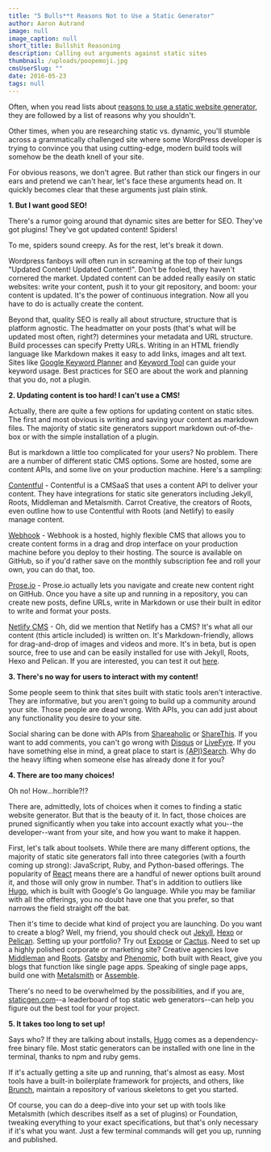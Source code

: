 ```yaml
---
title: "5 Bulls**t Reasons Not to Use a Static Generator"
author: Aaron Autrand
image: null
image_caption: null
short_title: Bullshit Reasoning
description: Calling out arguments against static sites
thumbnail: /uploads/poopemoji.jpg
cmsUserSlug: ""
date: 2016-05-23
tags: null
---
```


Often, when you read lists about [reasons to use a static website generator](https://www.netlify.com/blog/2016/05/18/9-reasons-your-site-should-be-static), they are followed by a list of reasons why you shouldn't.

Other times, when you are researching static vs. dynamic, you'll stumble across a grammatically challenged site where some WordPress developer is trying to convince you that using cutting-edge, modern build tools will somehow be the death knell of your site.

<!-- excerpt -->

For obvious reasons, we don't agree. But rather than stick our fingers in our ears and pretend we can't hear, let's face these arguments head on. It quickly becomes clear that these arguments just plain stink.

**1. But I want good SEO!**

There's a rumor going around that dynamic sites are better for SEO. They've got plugins! They've got updated content! Spiders!

To me, spiders sound creepy. As for the rest, let's break it down.

Wordpress fanboys will often run in screaming at the top of their lungs "Updated Content! Updated Content!". Don't be fooled, they haven't cornered the market. Updated content can be added really easily on static websites: write your content, push it to your git repository, and boom: your content is updated. It's the power of continuous integration. Now all you have to do is actually create the content.

Beyond that, quality SEO is really all about structure, structure that is platform agnostic. The headmatter on your posts (that's what will be updated most often, right?) determines your metadata and URL structure. Build processes can specify Pretty URLs. Writing in an HTML friendly language like Markdown makes it easy to add links, images and alt text. Sites like [Google Keyword Planner](https://adwords.google.com/KeywordPlanner) and [Keyword Tool](www.keywordtool.io) can guide your keyword usage. Best practices for SEO are about the work and planning that you do, not a plugin.

**2. Updating content is too hard! I can't use a CMS!**

Actually, there are quite a few options for updating content on static sites. The first and most obvious is writing and saving your content as markdown files. The majority of static site generators support markdown out-of-the-box or with the simple installation of a plugin.

But is markdown a little too complicated for your users? No problem. There are a number of different static CMS options. Some are hosted, some are content APIs, and some live on your production machine. Here's a sampling:

[Contentful](https://www.contentful.com) - Contentful is a CMSaaS that uses a content API to deliver your content. They have integrations for static site generators including Jekyll, Roots, Middleman and Metalsmith. Carrot Creative, the creators of Roots, even outline how to use Contentful with Roots (and Netlify) to easily manage content.

[Webhook](http://www.webhook.com/) - Webhook is a hosted, highly flexible CMS that allows you to create content forms in a drag and drop interface on your production machine before you deploy to their hosting. The source is available on GitHub, so if you'd rather save on the monthly subscription fee and roll your own, you can do that, too.

[Prose.io](http://prose.io/) - Prose.io actually lets you navigate and create new content right on GitHub. Once you have a site up and running in a repository, you can create new posts, define URLs, write in Markdown or use their built in editor to write and format your posts.

[Netlify CMS](https://github.com/netlify/netlify-cms) - Oh, did we mention that Netlify has a CMS? It's what all our content (this article included) is written on. It's Markdown-friendly, allows for drag-and-drop of images and videos and more. It's in beta, but is open source, free to use and can be easily installed for use with Jekyll, Roots, Hexo and Pelican. If you are interested, you can test it out [here](https://cms.netlify.com).

**3. There's no way for users to interact with my content!**

Some people seem to think that sites built with static tools aren't interactive. They are informative, but you aren't going to build up a community around your site. Those people are dead wrong. With APIs, you can add just about any functionality you desire to your site.

Social sharing can be done with APIs from [Shareaholic](https://shareaholic.com/api) or [ShareThis](https://developer.sharethis.com). If you want to add comments, you can't go wrong with [Disqus](https://disqus.com/api/docs/) or [LiveFyre](http://answers.livefyre.com/developers). If you have something else in mind, a great place to start is [{API}Search](http://apis.io/). Why do the heavy lifting when someone else has already done it for you?

**4. There are too many choices!**

Oh no! How...horrible?!?

There are, admittedly, lots of choices when it comes to finding a static website generator. But that is the beauty of it. In fact, those choices are pruned significantly when you take into account exactly what you--the developer--want from your site, and how you want to make it happen.

First, let's talk about toolsets. While there are many different options, the majority of static site generators fall into three categories (with a fourth coming up strong): JavaScript, Ruby, and Python-based offerings. The popularity of [React](https://facebook.github.io/react/) means there are a handful of newer options built around it, and those will only grow in number. That's in addition to outliers like [Hugo](gohugo.io), which is built with Google's Go language. While you may be familiar with all the offerings, you no doubt have one that you prefer, so that narrows the field straight off the bat.

Then it's time to decide what kind of project you are launching. Do you want to create a blog? Well, my friend, you should check out [Jekyll](http://jekyllrb.com/), [Hexo](http://hexo.io/) or [Pelican](http://blog.getpelican.com/). Setting up your portfolio? Try out [Expose](https://github.com/Jack000/Expose) or [Cactus](https://github.com/koenbok/Cactus/). Need to set up a highly polished corporate or marketing site? Creative agencies love [Middleman](middlemanapp.com) and [Roots](http://roots.cx/). [Gatsby](https://github.com/gatsbyjs/gatsby) and [Phenomic](https://phenomic.io/), both built with React, give you blogs that function like single page apps. Speaking of single page apps, build one with [Metalsmith](http://www.metalsmith.io/) or [Assemble](http://assemble.io/).

There's no need to be overwhelmed by the possibilities, and if you are, [staticgen.com](http://www.staticgen.com)--a leaderboard of top static web generators--can help you figure out the best tool for your project.

**5. It takes too long to set up!**

Says who? If they are talking about installs, [Hugo](gohugo.io) comes as a dependency-free binary file. Most static generators can be installed with one line in the terminal, thanks to npm and ruby gems.

If it's actually getting a site up and running, that's almost as easy. Most tools have a built-in boilerplate framework for projects, and others, like [Brunch](http://brunch.io/), maintain a repository of various skeletons to get you started.

Of course, you can do a deep-dive into your set up with tools like Metalsmith (which describes itself as a set of plugins) or Foundation, tweaking everything to your exact specifications, but that's only necessary if it's what you want. Just a few terminal commands will get you up, running and published.

